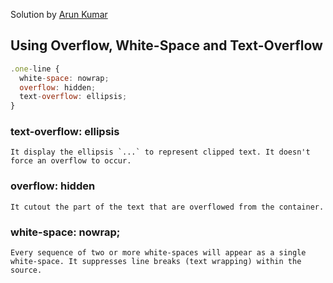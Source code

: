 Solution by [Arun Kumar](https://github.com/arun05hp)

## Using Overflow, White-Space and Text-Overflow

```js
.one-line {
  white-space: nowrap;
  overflow: hidden;
  text-overflow: ellipsis;
}
```

### text-overflow: ellipsis

```
It display the ellipsis `...` to represent clipped text. It doesn't force an overflow to occur.
```

### overflow: hidden

```
It cutout the part of the text that are overflowed from the container.
```

### white-space: nowrap;

```
Every sequence of two or more white-spaces will appear as a single white-space. It suppresses line breaks (text wrapping) within the source.
```
